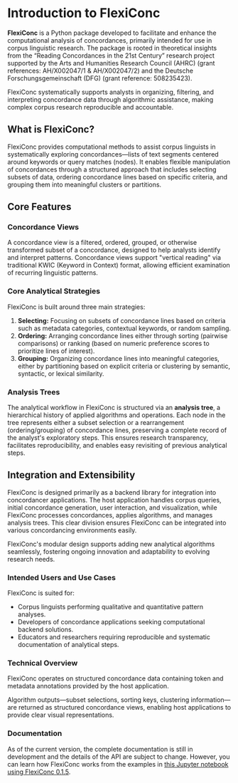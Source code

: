 # Introduction to FlexiConc

**FlexiConc** is a Python package developed to facilitate and enhance the computational analysis of concordances, primarily intended for use in corpus linguistic research. The package is rooted in theoretical insights from the “Reading Concordances in the 21st Century” research project supported by the Arts and Humanities Research Council (AHRC) (grant references: AH/X002047/1 & AH/X002047/2) and the Deutsche Forschungsgemeinschaft (DFG) (grant reference: 508235423).

FlexiConc systematically supports analysts in organizing, filtering, and interpreting concordance data through algorithmic assistance, making complex corpus research reproducible and accountable.

## What is FlexiConc?

FlexiConc provides computational methods to assist corpus linguists in systematically exploring concordances—lists of text segments centered around keywords or query matches (nodes). It enables flexible manipulation of concordances through a structured approach that includes selecting subsets of data, ordering concordance lines based on specific criteria, and grouping them into meaningful clusters or partitions.

## Core Features

### Concordance Views

A concordance view is a filtered, ordered, grouped, or otherwise transformed subset of a concordance, designed to help analysts identify and interpret patterns. Concordance views support "vertical reading" via traditional KWIC (Keyword in Context) format, allowing efficient examination of recurring linguistic patterns.

### Core Analytical Strategies
FlexiConc is built around three main strategies:

1. **Selecting:** Focusing on subsets of concordance lines based on criteria such as metadata categories, contextual keywords, or random sampling.
2. **Ordering:** Arranging concordance lines either through sorting (pairwise comparisons) or ranking (based on numeric preference scores to prioritize lines of interest).
3. **Grouping:** Organizing concordance lines into meaningful categories, either by partitioning based on explicit criteria or clustering by semantic, syntactic, or lexical similarity.

### Analysis Trees
The analytical workflow in FlexiConc is structured via an **analysis tree**, a hierarchical history of applied algorithms and operations. Each node in the tree represents either a subset selection or a rearrangement (ordering/grouping) of concordance lines, preserving a complete record of the analyst's exploratory steps. This ensures research transparency, facilitates reproducibility, and enables easy revisiting of previous analytical steps.

## Integration and Extensibility

FlexiConc is designed primarily as a backend library for integration into concordancer applications. The host application handles corpus queries, initial concordance generation, user interaction, and visualization, while FlexiConc processes concordances, applies algorithms, and manages analysis trees. This clear division ensures FlexiConc can be integrated into various concordancing environments easily.

FlexiConc's modular design supports adding new analytical algorithms seamlessly, fostering ongoing innovation and adaptability to evolving research needs.

### Intended Users and Use Cases
FlexiConc is suited for:

- Corpus linguists performing qualitative and quantitative pattern analyses.
- Developers of concordance applications seeking computational backend solutions.
- Educators and researchers requiring reproducible and systematic documentation of analytical steps.

### Technical Overview
FlexiConc operates on structured concordance data containing token and metadata annotations provided by the host application.

Algorithm outputs—subset selections, sorting keys, clustering information—are returned as structured concordance views, enabling host applications to provide clear visual representations.

### Documentation

As of the current version, the complete documentation is still in development and the details of the API are subject to change. However, you can learn how FlexiConc works from the examples in [this Jupyter notebook using FlexiConc 0.1.5](https://colab.research.google.com/drive/1Y-yXs0RfDWU96Ex-aEYtMCetUtN20Tek?usp=sharing).
